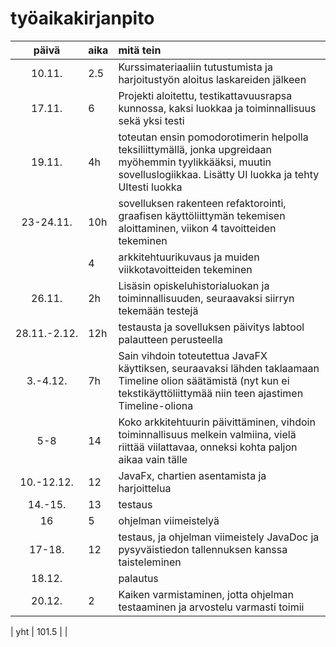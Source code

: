 # työaikakirjanpito

| päivä | aika | mitä tein  |
| :----:|:-----| :-----|
| 10.11.| 2.5  | Kurssimateriaaliin tutustumista ja harjoitustyön aloitus laskareiden jälkeen |
|  17.11.     |6      |Projekti aloitettu, testikattavuusrapsa kunnossa, kaksi luokkaa ja toiminnallisuus sekä yksi testi  |
|  19.11.     |4h      | toteutan ensin pomodorotimerin helpolla teksiliittymällä, jonka upgreidaan myöhemmin tyylikkääksi, muutin sovelluslogiikkaa. Lisätty UI luokka ja tehty UItesti luokka |
|   23-24.11.    | 10h     | sovelluksen rakenteen refaktorointi, graafisen käyttöliittymän tekemisen aloittaminen, viikon 4 tavoitteiden tekeminen |
|       |  4    | arkkitehtuurikuvaus ja muiden viikkotavoitteiden tekeminen  |
|  26.11.     | 2h     |Lisäsin opiskeluhistorialuokan ja toiminnallisuuden, seuraavaksi siirryn tekemään testejä  |
|     28.11.-2.12.  | 12h     | testausta ja sovelluksen päivitys labtool palautteen perusteella |
|    3.-4.12.   |   7h   |Sain vihdoin toteutettua JavaFX käyttiksen, seuraavaksi lähden taklaamaan Timeline olion säätämistä (nyt kun ei tekstikäyttöliittymää niin teen ajastimen Timeline-oliona |
|      5-8 | 14     | Koko arkkitehtuurin päivittäminen, vihdoin toiminnallisuus melkein valmiina, vielä riittää viilattavaa, onneksi kohta paljon aikaa vain tälle |
|     10.-12.12.  |  12    | JavaFx, chartien asentamista ja harjoittelua |
|    14.-15.   |   13   | testaus |
|   16   |  5    | ohjelman viimeistelyä|
|  17-18.     |    12  | testaus, ja ohjelman viimeistely JavaDoc ja pysyväistiedon tallennuksen kanssa taisteleminen |
|      18.12. |      | palautus |
|   20.12.    |  2    | Kaiken varmistaminen, jotta ohjelman testaaminen ja arvostelu varmasti toimii|


| yht   |  101.5  | | 
